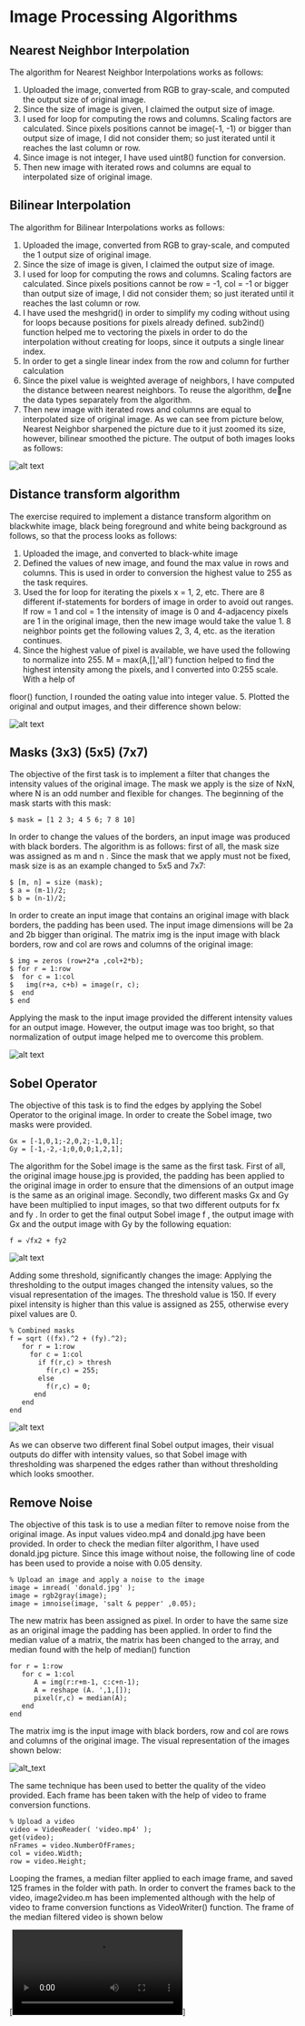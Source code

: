 # Image Processing Algorithms

## Nearest Neighbor Interpolation

The algorithm for Nearest Neighbor Interpolations works as follows:
1. Uploaded the image, converted from RGB to gray-scale, and computed the
output size of original image.
2. Since the size of image is given, I claimed the output size of image.
3. I used for loop for computing the rows and columns. Scaling factors are
calculated. Since pixels positions cannot be image(-1, -1) or bigger than output
size of image, I did not consider them; so just iterated until it reaches the last
column or row.
4. Since image is not integer, I have used uint8() function for conversion.
5. Then new image with iterated rows and columns are equal to interpolated
size of original image.

## Bilinear Interpolation
The algorithm for Bilinear Interpolations works as follows:
1. Uploaded the image, converted from RGB to gray-scale, and computed the
1
output size of original image.
2. Since the size of image is given, I claimed the output size of image.
3. I used for loop for computing the rows and columns. Scaling factors are
calculated. Since pixels positions cannot be row = -1, col = -1 or bigger than
output size of image, I did not consider them; so just iterated until it reaches
the last column or row.
4. I have used the meshgrid() in order to simplify my coding without using for
loops because positions for pixels already defined. sub2ind() function helped
me to vectoring the pixels in order to do the interpolation without creating for
loops, since it outputs a single linear index.
5. In order to get a single linear index from the row and column for further
calculation
6. Since the pixel value is weighted average of neighbors, I have computed the
distance between nearest neighbors. To reuse the algorithm, dene the data
types separately from the algorithm.
7. Then new image with iterated rows and columns are equal to interpolated
size of original image.
As we can see from picture below, Nearest Neighbor sharpened the picture due
to it just zoomed its size, however, bilinear smoothed the picture. The output
of both images looks as follows:

![alt text](https://github.com/BZWayne/image_processing_algorithms/blob/main/smoothing_algo/task1.jpg)

## Distance transform algorithm

The exercise required to implement a distance transform algorithm on blackwhite
image, black being foreground and white being background as follows, so
that the process looks as follows:
1. Uploaded the image, and converted to black-white image
2. Defined the values of new image, and found the max value in rows and
columns. This is used in order to conversion the highest value to 255 as the
task requires.
3. Used the for loop for iterating the pixels x = 1, 2, etc. There are 8 different
if-statements for borders of image in order to avoid out ranges. If row = 1 and
col = 1 the intensity of image is 0 and 4-adjacency pixels are 1 in the original
image, then the new image would take the value 1. 8 neighbor points get the
following values 2, 3, 4, etc. as the iteration continues.
4. Since the highest value of pixel is available, we have used the following to
normalize into 255. M = max(A,[],'all') function helped to find the highest
intensity among the pixels, and I converted into 0:255 scale. With a help of

floor() function, I rounded the 
oating value into integer value.
5. Plotted the original and output images, and their difference shown below:

![alt text](https://github.com/BZWayne/image_processing_algorithms/blob/main/distance_transform/task2.jpg)

## Masks (3x3) (5x5) (7x7)

The objective of the first task is to implement a filter that changes the intensity values of the
original image. The mask we apply is the size of NxN, where N is an odd number and flexible for
changes. The beginning of the mask starts with this mask:
```
$ mask = [1 2 3; 4 5 6; 7 8 10]
```
In order to change the values of the borders, an input image was produced with black borders.
The algorithm is as follows: first of all, the mask size was assigned as m and n . Since the mask
that we apply must not be fixed, mask size is as an example changed to 5x5 and 7x7:
```
$ [m, n] = size (mask);
$ a = (m-1)/2;
$ b = (n-1)/2;
```
In order to create an input image that contains an original image with black borders, the padding
has been used. The input image dimensions will be 2a and 2b bigger than original. The matrix img
is the input image with black borders, row and col are rows and columns of the original image:
```
$ img = zeros (row+2*a ,col+2*b);
$ for r = 1:row
$  for c = 1:col
$   img(r+a, c+b) = image(r, c);
$  end
$ end
```
Applying the mask to the input image provided the different intensity values for an output image.
However, the output image was too bright, so that normalization of output image helped me to
overcome this problem.

![alt text](https://github.com/BZWayne/image_processing_algorithms/blob/main/filtering_image/Screen%20Shot%202020-11-21%20at%2012.15.47.png)

## Sobel Operator

The objective of this task is to find the edges by applying the Sobel Operator to the original image.
In order to create the Sobel image, two masks were provided.
```
Gx = [-1,0,1;-2,0,2;-1,0,1];
Gy = [-1,-2,-1;0,0,0;1,2,1];
```
The algorithm for the Sobel image is the same as the first task. First of all, the original image
house.jpg is provided, the padding has been applied to the original image in order to ensure that
the dimensions of an output image is the same as an original image. Secondly, two different
masks Gx and Gy have been multiplied to input images, so that two different outputs for fx and fy .
In order to get the final output Sobel image f , the output image with Gx and the output image with
Gy by the following equation:
```
f = √fx2 + fy2
```
![alt text](https://github.com/BZWayne/image_processing_algorithms/blob/main/finding_edges/task2.jpg)

Adding some threshold, significantly changes the image:
Applying the thresholding to the output images changed the intensity values, so the visual
representation of the images. The threshold value is 150. If every pixel intensity is higher than this
value is assigned as 255, otherwise every pixel values are 0.
```
% Combined masks
f = sqrt ((fx).^2 + (fy).^2);
   for r = 1:row
     for c = 1:col
       if f(r,c) > thresh
         f(r,c) = 255;
       else
         f(r,c) = 0;
      end
   end
end
```
![alt text](https://github.com/BZWayne/image_processing_algorithms/blob/main/finding_edges/task2_with_thresh.jpg)

As we can observe two different final Sobel output images, their visual outputs do differ with
intensity values, so that Sobel image with thresholding was sharpened the edges rather than
without thresholding which looks smoother.

## Remove Noise

The objective of this task is to use a median filter to remove noise from the original image. As
input values video.mp4 and donald.jpg have been provided. In order to check the median filter
algorithm, I have used donald.jpg picture. Since this image without noise, the following line of
code has been used to provide a noise with 0.05 density.

```
% Upload an image and apply a noise to the image
image = imread( 'donald.jpg' );
image = rgb2gray(image);
image = imnoise(image, 'salt & pepper' ,0.05);
```

The new matrix has been assigned as pixel. In order to have the same size as an original image
the padding has been applied. In order to find the median value of a matrix, the matrix has been
changed to the array, and median found with the help of median() function

```
for r = 1:row
   for c = 1:col
      A = img(r:r+m-1, c:c+n-1);
      A = reshape (A. ',1,[]);
      pixel(r,c) = median(A);
   end
end
```
The matrix img is the input image with black borders, row and col are rows and columns of the
original image. The visual representation of the images shown below:

![alt_text](https://github.com/BZWayne/image_processing_algorithms/blob/main/remove_noise/Screen%20Shot%202020-11-21%20at%2012.26.41.png)

The same technique has been used to better the quality of the video provided. Each frame has
been taken with the help of video to frame conversion functions.
```
% Upload a video
video = VideoReader( 'video.mp4' );
get(video);
nFrames = video.NumberOfFrames;
col = video.Width;
row = video.Height;
```

Looping the frames, a median filter applied to each image frame, and saved 125 frames in the
folder with path. In order to convert the frames back to the video, image2video.m has been
implemented although with the help of video to frame conversion functions as VideoWriter()
function. The frame of the median filtered video is shown below 

[![Everything Is AWESOME](https://github.com/BZWayne/image_processing_algorithms/blob/main/remove_noise/video.mp4)]
